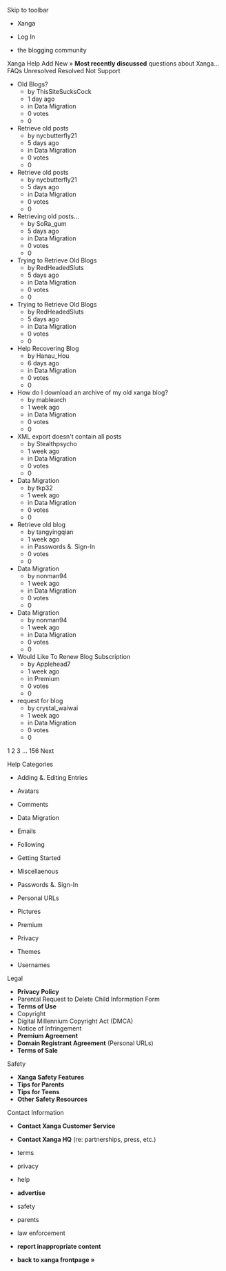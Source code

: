 Skip to toolbar

*   Xanga

*   Log In

*   the blogging community

Xanga Help Add New » **Most recently discussed** questions about Xanga… FAQs Unresolved Resolved Not Support

*   Old Blogs?
    *   by ThisSiteSucksCock
    *   1 day ago
    *   in Data Migration
    *   0 votes
    *   0
*   Retrieve old posts
    *   by nycbutterfly21
    *   5 days ago
    *   in Data Migration
    *   0 votes
    *   0
*   Retrieve old posts
    *   by nycbutterfly21
    *   5 days ago
    *   in Data Migration
    *   0 votes
    *   0
*   Retrieving old posts...
    *   by SoRa\_gum
    *   5 days ago
    *   in Data Migration
    *   0 votes
    *   0
*   Trying to Retrieve Old Blogs
    *   by RedHeadedSluts
    *   5 days ago
    *   in Data Migration
    *   0 votes
    *   0
*   Trying to Retrieve Old Blogs
    *   by RedHeadedSluts
    *   5 days ago
    *   in Data Migration
    *   0 votes
    *   0
*   Help Recovering Blog
    *   by Hanau\_Hou
    *   6 days ago
    *   in Data Migration
    *   0 votes
    *   0
*   How do I download an archive of my old xanga blog?
    *   by mablearch
    *   1 week ago
    *   in Data Migration
    *   0 votes
    *   0
*   XML export doesn't contain all posts
    *   by Stealthpsycho
    *   1 week ago
    *   in Data Migration
    *   0 votes
    *   0
*   Data Migration
    *   by tkp32
    *   1 week ago
    *   in Data Migration
    *   0 votes
    *   0
*   Retrieve old blog
    *   by tangyingqian
    *   1 week ago
    *   in Passwords &. Sign-In
    *   0 votes
    *   0
*   Data Migration
    *   by nonman94
    *   1 week ago
    *   in Data Migration
    *   0 votes
    *   0
*   Data Migration
    *   by nonman94
    *   1 week ago
    *   in Data Migration
    *   0 votes
    *   0
*   Would Like To Renew Blog Subscription
    *   by Applehead7
    *   1 week ago
    *   in Premium
    *   0 votes
    *   0
*   request for blog
    *   by crystal\_waiwai
    *   1 week ago
    *   in Data Migration
    *   0 votes
    *   0

1 2 3 ... 156 Next

Help Categories

*   Adding &. Editing Entries
*   Avatars
*   Comments
*   Data Migration
*   Emails
*   Following
*   Getting Started
*   Miscellaenous

*   Passwords &. Sign-In
*   Personal URLs
*   Pictures
*   Premium
*   Privacy
*   Themes
*   Usernames

Legal

*   **Privacy Policy**
*   Parental Request to Delete Child Information Form
*   **Terms of Use**
*   Copyright
*   Digital Millennium Copyright Act (DMCA)
*   Notice of Infringement
*   **Premium Agreement**
*   **Domain Registrant Agreement** (Personal URLs)
*   **Terms of Sale**

Safety

*   **Xanga Safety Features**
*   **Tips for Parents**
*   **Tips for Teens**
*   **Other Safety Resources**

Contact Information

*   **Contact Xanga Customer Service**
*   **Contact Xanga HQ** (re: partnerships, press, etc.)

*   terms
*   privacy
*   help
*   **advertise**

*   safety
*   parents
*   law enforcement
*   **report inappropriate content**

*   **back to xanga frontpage »**